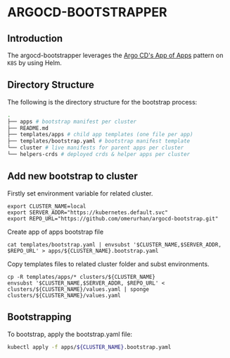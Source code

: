# ARGOCD-BOOTSTRAPPER

## Introduction 

The argocd-bootstrapper leverages the [Argo CD's App of Apps](https://argo-cd.readthedocs.io/en/stable/operator-manual/cluster-bootstrapping/) pattern on `K8S` by using Helm.

## Directory Structure
The following is the directory structure for the bootstrap process:

```bash
.
├── apps # bootstrap manifest per cluster
├── README.md 
├── templates/apps # child app templates (one file per app)
├── templates/bootstrap.yaml # bootstrap manifest template
└── cluster # live manifests for parent apps per cluster
└── helpers-crds # deployed crds & helper apps per cluster
```

## Add new bootstrap to cluster

Firstly set environment variable for related cluster.
```
export CLUSTER_NAME=local
export SERVER_ADDR="https://kubernetes.default.svc"
export REPO_URL="https://github.com/omerurhan/argocd-bootstrap.git"
```

Create app of apps bootstrap file
```
cat templates/bootstrap.yaml | envsubst '$CLUSTER_NAME,$SERVER_ADDR, $REPO_URL' > apps/${CLUSTER_NAME}.bootstrap.yaml

```
Copy templates files to related cluster folder and subst environments.
```
cp -R templates/apps/* clusters/${CLUSTER_NAME}
envsubst '$CLUSTER_NAME,$SERVER_ADDR, $REPO_URL' < clusters/${CLUSTER_NAME}/values.yaml | sponge clusters/${CLUSTER_NAME}/values.yaml

```

## Bootstrapping

To bootstrap, apply the bootstrap.yaml file:

```bash
kubectl apply -f apps/${CLUSTER_NAME}.bootstrap.yaml
```

